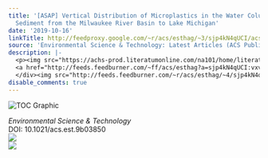 ```yaml
---
title: '[ASAP] Vertical Distribution of Microplastics in the Water Column and Surficial
  Sediment from the Milwaukee River Basin to Lake Michigan'
date: '2019-10-16'
linkTitle: http://feedproxy.google.com/~r/acs/esthag/~3/sjp4kN4qUCI/acs.est.9b03850
source: 'Environmental Science & Technology: Latest Articles (ACS Publications)'
description: |-
  <p><img src="https://achs-prod.literatumonline.com/na101/home/literatum/publisher/achs/journals/content/esthag/0/esthag.ahead-of-print/acs.est.9b03850/20191016/images/medium/es9b03850_0004.gif" alt="TOC Graphic"/></p><div><cite>Environmental Science & Technology</cite></div><div>DOI: 10.1021/acs.est.9b03850</div><div class="feedflare">
  <a href="http://feeds.feedburner.com/~ff/acs/esthag?a=sjp4kN4qUCI:vxvfje08etw:yIl2AUoC8zA"><img src="http://feeds.feedburner.com/~ff/acs/esthag?d=yIl2AUoC8zA" border="0"></img></a>
  </div><img src="http://feeds.feedburner.com/~r/acs/esthag/~4/sjp4kN4qUCI" ...
disable_comments: true
---
```

<p><img src="https://achs-prod.literatumonline.com/na101/home/literatum/publisher/achs/journals/content/esthag/0/esthag.ahead-of-print/acs.est.9b03850/20191016/images/medium/es9b03850_0004.gif" alt="TOC Graphic"/></p><div><cite>Environmental Science & Technology</cite></div><div>DOI: 10.1021/acs.est.9b03850</div><div class="feedflare">
<a href="http://feeds.feedburner.com/~ff/acs/esthag?a=sjp4kN4qUCI:vxvfje08etw:yIl2AUoC8zA"><img src="http://feeds.feedburner.com/~ff/acs/esthag?d=yIl2AUoC8zA" border="0"></img></a>
</div><img src="http://feeds.feedburner.com/~r/acs/esthag/~4/sjp4kN4qUCI" ...